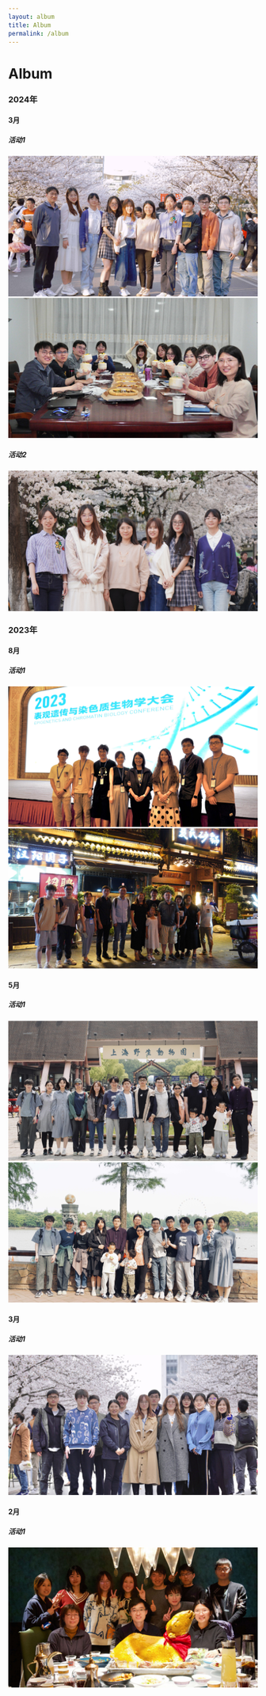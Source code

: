 ```yaml
---
layout: album
title: Album
permalink: /album
---
```


# Album

### 2024年

#### 3月

##### 活动1

<div class="container">
  <div class="row">
    <div class="col-lg-6">
      <img src="/assets/img/lab/lab20240330_1.jpg" class="img-fluid" alt="Image 1 from March 30, 2024">
    </div>
    <div class="col-lg-6">
      <img src="/assets/img/lab/lab20240330_2.jpg" class="img-fluid" alt="Image 2 from March 30, 2024">
    </div>
  </div>
</div>

##### 活动2

<div class="container">
  <div class="row">
    <div class="col-lg-12">
      <img src="/assets/img/lab/lab20240331.jpg" class="img-fluid" alt="Image from March 31, 2024">
    </div>
  </div>
</div>

### 2023年

#### 8月

##### 活动1

<div class="container">
  <div class="row">
    <div class="col-lg-6">
      <img src="/assets/img/lab/lab20230817.jpg" class="img-fluid" alt="Image from August 17, 2023">
    </div>
    <div class="col-lg-6">
      <img src="/assets/img/lab/lab20230818.jpg" class="img-fluid" alt="Image from August 18, 2023">
    </div>
  </div>
</div>

#### 5月

##### 活动1

<div class="container">
  <div class="row">
    <div class="col-lg-6">
      <img src="/assets/img/lab/lab20230513_1.jpg" class="img-fluid" alt="Image 1 from May 13, 2023">
    </div>
    <div class="col-lg-6">
      <img src="/assets/img/lab/lab20230513_2.jpg" class="img-fluid" alt="Image 2 from May 13, 2023">
    </div>
  </div>
</div>

#### 3月

##### 活动1

<div class="container">
  <div class="row">
    <div class="col-lg-12">
      <img src="/assets/img/lab/lab20230327.jpg" class="img-fluid" alt="Image from March 27, 2023">
    </div>
  </div>
</div>

#### 2月

##### 活动1

<div class="container">
  <div class="row">
    <div class="col-lg-12">
      <img src="/assets/img/lab/lab20230201.jpg" class="img-fluid" alt="Image from February 1, 2023">
    </div>
  </div>
</div>
